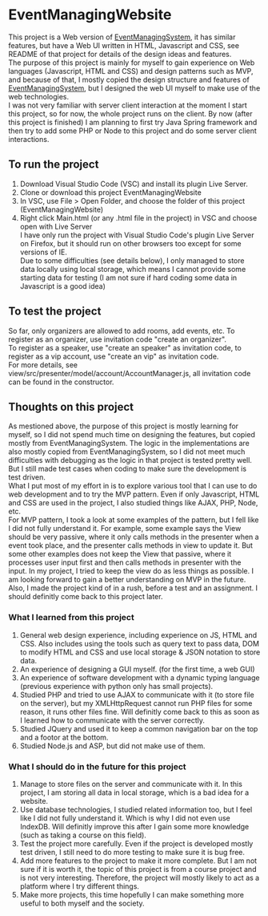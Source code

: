 # EventManagingWebsite
This project is a Web version of [EventManagingSystem](https://github.com/XY-Yue/EventManagingSystem), it has similar features, 
but have a Web UI written in HTML, Javascript and CSS, see README of that project for details of the design ideas and features.  
The purpose of this project is mainly for myself to gain experience on Web languages (Javascript, HTML and CSS) and design patterns such as MVP, and because of that, 
I mostly copied the design structure and features of [EventManagingSystem](https://github.com/XY-Yue/EventManagingSystem), but I designed the web UI myself to make use of the web technologies.  
I was not very familiar with server client interaction at the moment I start this project, so for now, the whole project runs on the client. By now (after this project is finished) I am planning to first try Java Spring framework and then try to add some PHP or Node to this project and do some server client interactions.  
  
## To run the project
1. Download Visual Studio Code (VSC) and install its plugin Live Server.
2. Clone or download this project EventManagingWebsite
3. In VSC, use File > Open Folder, and choose the folder of this project (EventManagingWebsite)
4. Right click Main.html (or any .html file in the project) in VSC and choose open with Live Server  
I have only run the project with Visual Studio Code's plugin Live Server on Firefox, but it should run on other browsers too except for some versions of IE.  
Due to some difficulties (see details below), I only managed to store data locally using local storage, which means I cannot provide some starting data for testing 
(I am not sure if hard coding some data in Javascript is a good idea)  

## To test the project  
So far, only organizers are allowed to add rooms, add events, etc. To register as an organizer, use invitation code "create an organizer".  
To register as a speaker, use "create an speaker" as invitation code, to register as a vip account, use "create an vip" as invitation code.  
For more details, see view/src/presenter/model/account/AccountManager.js, all invitation code can be found in the constructor.

## Thoughts on this project  
As mestioned above, the purpose of this project is mostly learning for myself, so I did not spend much time on designing the features, but copied mostly from EventManagingSystem. 
The logic in the implementations are also mostly copied from EventManagingSystem, so I did not meet much difficulties with debugging as the logic in that project is tested 
pretty well. But I still made test cases when coding to make sure the development is test driven.  
What I put most of my effort in is to explore various tool that I can use to do web development and to try the MVP pattern. Even if only Javascript, HTML and CSS are used in the project, 
I also studied things like AJAX, PHP, Node, etc.  
For MVP pattern, I took a look at some examples of the pattern, but I fell like I did not fully understand it. For example, some example says the View should be very passive, 
where it only calls methods in the presenter when a event took place, and the presenter calls methods in view to update it. But some other examples does not keep the View
that passive, where it processes user input first and then calls methods in presenter with the input. In my project, I tried to keep the view do as less things as possible.
I am looking forward to gain a better understanding on MVP in the future.  
Also, I made the project kind of in a rush, before a test and an assignment. I should definitly come back to this project later.

### What I learned from this project
1. General web design experience, including experience on JS, HTML and CSS. Also includes using the tools such as query text to pass data, DOM to modify HTML and CSS and use local storage & JSON notation to store data.
2. An experience of designing a GUI myself. (for the first time, a web GUI)
3. An experience of software development with a dynamic typing language (previous experience with python only has small projects).
4. Studied PHP and tried to use AJAX to communicate with it (to store file on the server), but my XMLHttpRequest cannot run PHP files for some reason, it runs other files fine.
Will definitly come back to this as soon as I learned how to communicate with the server correctly.
5. Studied JQuery and used it to keep a common navigation bar on the top and a footor at the bottom.
6. Studied Node.js and ASP, but did not make use of them.

### What I should do in the future for this project
1. Manage to store files on the server and communicate with it. In this project, I am storing all data in local storage, 
which is a bad idea for a website.
2. Use database technologies, I studied related information too, but I feel like I did not fully understand it. Which is why I did not even use IndexDB. Will definitly improve this after I gain some more knowledge (such as taking a course on this field).
3. Test the project more carefully. Even if the project is developed mostly test driven, I still need to do more testing to make sure it is bug free.
4. Add more features to the project to make it more complete. But I am not sure if it is worth it, the topic of this project is from a course project and is not very 
interesting. Therefore, the project will mostly likely to act as a platform where I try different things.
5. Make more projects, this time hopefully I can make something more useful to both myself and the society.
